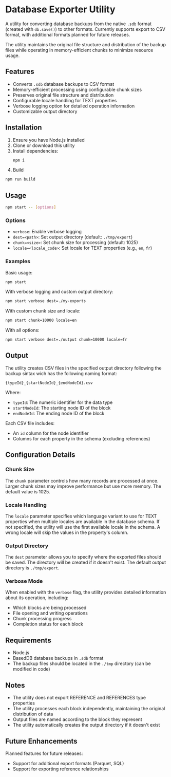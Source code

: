 # Database Exporter Utility

A utility for converting database backups from the native `.sdb` format (created with `db.save()`) to other formats. Currently supports export to CSV format, with additional formats planned for future releases.

The utility maintains the original file structure and distribution of the backup files while operating in memory-efficient chunks to minimize resource usage.

## Features

- Converts `.sdb` database backups to CSV format
- Memory-efficient processing using configurable chunk sizes
- Preserves original file structure and distribution
- Configurable locale handling for TEXT properties
- Verbose logging option for detailed operation information
- Customizable output directory

## Installation

1. Ensure you have Node.js installed
2. Clone or download this utility
3. Install dependencies:
   ```bash
   npm i
   ```
4. Build

```bash
npm run build
```

## Usage

```bash
npm start -- [options]
```

### Options

- `verbose`: Enable verbose logging
- `dest=<path>`: Set output directory (default: `./tmp/export`)
- `chunk=<size>`: Set chunk size for processing (default: 1025)
- `locale=<locale_code>`: Set locale for TEXT properties (e.g., `en`, `fr`)

### Examples

Basic usage:

```bash
npm start
```

With verbose logging and custom output directory:

```bash
npm start verbose dest=./my-exports
```

With custom chunk size and locale:

```bash
npm start chunk=10000 locale=en
```

With all options:

```bash
npm start verbose dest=./output chunk=10000 locale=fr
```

## Output

The utility creates CSV files in the specified output directory following the backup sintax wich has the following naming format:

```
{typeId}_{startNodeId}_{endNodeId}.csv
```

Where:

- `typeId`: The numeric identifier for the data type
- `startNodeId`: The starting node ID of the block
- `endNodeId`: The ending node ID of the block

Each CSV file includes:

- An `id` column for the node identifier
- Columns for each property in the schema (excluding references)

## Configuration Details

### Chunk Size

The `chunk` parameter controls how many records are processed at once. Larger chunk sizes may improve performance but use more memory. The default value is 1025.

### Locale Handling

The `locale` parameter specifies which language variant to use for TEXT properties when multiple locales are available in the database schema. If not specified, the utility will use the first available locale in the schema. A wrong locale will skip the values in the property's column.

### Output Directory

The `dest` parameter allows you to specify where the exported files should be saved. The directory will be created if it doesn't exist. The default output directory is `./tmp/export`.

### Verbose Mode

When enabled with the `verbose` flag, the utility provides detailed information about its operation, including:

- Which blocks are being processed
- File opening and writing operations
- Chunk processing progress
- Completion status for each block

## Requirements

- Node.js
- BasedDB database backups in `.sdb` format
- The backup files should be located in the `./tmp` directory (can be modified in code)

## Notes

- The utility does not export REFERENCE and REFERENCES type properties
- The utility processes each block independently, maintaining the original distribution of data
- Output files are named according to the block they represent
- The utility automatically creates the output directory if it doesn't exist

## Future Enhancements

Planned features for future releases:

- Support for additional export formats (Parquet, SQL)
- Support for exporting reference relationships
